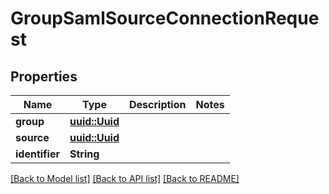 # GroupSamlSourceConnectionRequest

## Properties

Name | Type | Description | Notes
------------ | ------------- | ------------- | -------------
**group** | [**uuid::Uuid**](uuid::Uuid.md) |  | 
**source** | [**uuid::Uuid**](uuid::Uuid.md) |  | 
**identifier** | **String** |  | 

[[Back to Model list]](../README.md#documentation-for-models) [[Back to API list]](../README.md#documentation-for-api-endpoints) [[Back to README]](../README.md)


